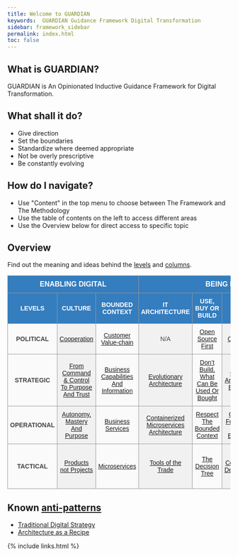 ```yaml
---
title: Welcome to GUARDIAN
keywords:  GUARDIAN Guidance Framework Digital Transformation
sidebar: framework_sidebar
permalink: index.html
toc: false
---
```


## What is GUARDIAN?
GUARDIAN is An Opinionated Inductive Guidance Framework for Digital Transformation.

## What shall it do?
* Give direction
* Set the boundaries
* Standardize where deemed appropriate
* Not be overly prescriptive
* Be constantly evolving

## How do I navigate?
* Use "Content" in the top menu to choose between The Framework and The Methodology
* Use the table of contents on the left to access different areas
* Use the Overview below for direct access to specific topic


## Overview
Find out the meaning and ideas behind the [levels](levels.html) and [columns](columns.html).

<style type="text/css">
.tg  {border-collapse:collapse;border-spacing:0;border-color:#999;vertical-align:center}
.tg td{font-family:Arial, sans-serif;font-size:14px;padding:10px 5px;border-style:solid;border-width:1px;overflow:hidden;word-break:normal;border-color:#999;color:#444;background-color:#FAFAFA; text-align:center;vertical-align:center}
.tg th{font-family:Arial, sans-serif;font-size:14px;font-weight:normal;padding:10px 5px;border-style:solid;border-width:1px;overflow:hidden;word-break:normal;border-color:#999;color:#fff;background-color:#347DBE; text-align:center;vertical-align:center}
.tg .tg-gzvs{font-weight:bold;color:#444444;vertical-align:center}
.tg .tg-ndyo{background-color:#f1f1f1;color:#444444;vertical-align:center}
.tg .tg-7buf{background-color:#f1f1f1;color:#444444;vertical-align:center}
.tg .tg-br8q{font-weight:bold;background-color:#347DBE;color:#ffffff;vertical-align:center}
.tg .tg-ugn7{background-color:#347DBE;font-weight:bold;color:#ffffff;vertical-align:center}
.tg .tg-yp41{font-size:16px; font-weight:bold;color:#ffffff;vertical-align:center}
.tg .tg-6nvl{font-weight:bold;color:#444444;vertical-align:center}
.tg .tg-at8w{color:#444444;vertical-align:center}
.tg .tg-csp5{color:#444444;vertical-align:center}
</style>
<table class="tg">
  <tr>
    <th class="tg-yp41" colspan="3">ENABLING DIGITAL</th>
    <th class="tg-yp41" colspan="5">BEING DIGITAL</th>
  </tr>
  <tr>
    <td class="tg-br8q">LEVELS</td>
    <td class="tg-ugn7">CULTURE</td>
    <td class="tg-br8q">BOUNDED CONTEXT</td>
    <td class="tg-ugn7">IT ARCHITECTURE</td>
    <td class="tg-br8q">USE, BUY OR BUILD</td>
    <td class="tg-ugn7">SHIP</td>
    <td class="tg-br8q">RUN</td>
    <td class="tg-ugn7">CHANGE</td>
  </tr>
  <tr>
    <td class="tg-6nvl">POLITICAL</td>
    <td class="tg-ndyo"><a href="cooperation.html" title=" ">Cooperation</a></td>
    <td class="tg-at8w"><a href="customer-value-chain.html" title=" ">Customer Value-chain</a></td>
    <td class="tg-ndyo"><p title="Not Applicable">N/A</p></td>
    <td class="tg-at8w"><a href="open-source-first.html" title=" ">Open Source First</a></td>
    <td class="tg-ndyo"><a href="time-to-customer-value.html" title=" ">Time to Customer Value</a></td>
    <td class="tg-at8w"><p title="Not Applicable">N/A</p></td>
    <td class="tg-ndyo"><p title="Not Applicable">N/A</p></td>
  </tr>
  <tr>
    <td class="tg-6nvl">STRATEGIC</td>
    <td class="tg-ndyo"><a href="from-command-control-to-purpose-and-trust.html" title=" ">From Command & Control To Purpose And Trust</a></td>
    <td class="tg-at8w"><a href="business-capabilities-and-information.html" title=" ">Business Capabilities And Information</a></td>
    <td class="tg-ndyo"><a href="evolutionary-architecture.html" title=" ">Evolutionary Architecture</a></td>
    <td class="tg-at8w"><a href="dont-build-what-can-be-used-or-bought.html" title=" ">Don’t Build, What Can Be Used Or Bought</a></td>
    <td class="tg-ndyo"><a href="created-and-proven-by-doing.html" title=" ">Created And Proven By Doing</a></td>
    <td class="tg-at8w"><a href="cloud-only.html" title=" ">Cloud-only</a></td>
    <td class="tg-ndyo"><a href="continuous-improvement.html" title=" ">Continuous Improvement</a></td>
  </tr>
  <tr>
    <td class="tg-6nvl">OPERATIONAL</td>
    <td class="tg-ndyo"><a href="autonomy-mastery-and-purpose.html" title=" ">Autonomy, Mastery And Purpose</a></td>
    <td class="tg-at8w"><a href="business-services.html" title=" ">Business Services</a></td>
    <td class="tg-ndyo"><a href="containerized-microservices-architecture.html" title=" ">Containerized Microservices Architecture</a></td>
    <td class="tg-at8w"><a href="respect-the-bounded-context.html" title=" ">Respect The Bounded Context</a></td>
    <td class="tg-ndyo"><a href="optimize-for-speed-not-efficiency.html" title=" ">Optimize For Speed, Not Efficiency</a></td>
    <td class="tg-at8w"><a href="caas-only.html" title=" ">CaaS-only</a></td>
    <td class="tg-ndyo"><a href="observe-orient-decide-act.html" title=" ">Observe, Orient, Decide and Act</a></td>
  </tr>
  <tr>
    <td class="tg-gzvs">TACTICAL</td>
    <td class="tg-7buf"><a href="products-not-projects.html" title=" ">Products not Projects</a></td>
    <td class="tg-csp5"><a href=" " title=" ">Microservices</a></td>
    <td class="tg-7buf"><a href="tools-of-the-trade.html" title=" ">Tools of the Trade</a></td>
    <td class="tg-csp5"><a href="decision-tree.html" title=" ">The Decision Tree</a></td>
    <td class="tg-7buf"><a href="continuous-deployment.html" title=" ">Continuous Deployment</a></td>
    <td class="tg-csp5"><a href="you-build-it-you-run-it.html" title=" ">“You Build It, You Run It.”</a></td>
    <td class="tg-7buf"><a href="metrics-driven-development.html" title=" ">Metrics-Driven Development</a></td>
  </tr>
</table>

## Known [anti-patterns](http://martinfowler.com/bliki/AntiPattern.html)
* [Traditional Digital Strategy](https://www.thoughtworks.com/insights/blog/digital-strategy-dead)
* [Architecture as a Recipe](http://doveltech.com/innovation/the-beginning-of-the-end-for-enterprise-architecture-frameworks/)


{% include links.html %}

